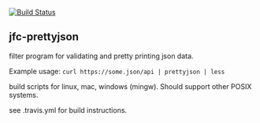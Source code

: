 [![Build Status](https://travis-ci.org/jfcameron/jfc-prettyjson.svg?branch=master)](https://travis-ci.org/jfcameron/jfc-prettyjson) 

## jfc-prettyjson

filter program for validating and pretty printing json data.

Example usage: `curl https://some.json/api | prettyjson | less`

build scripts for linux, mac, windows (mingw). Should support other POSIX systems.

see .travis.yml for build instructions.
